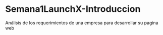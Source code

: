 # Semana1LaunchX-Introduccion
Análisis de los requerimientos de una empresa para desarrollar su pagina web
